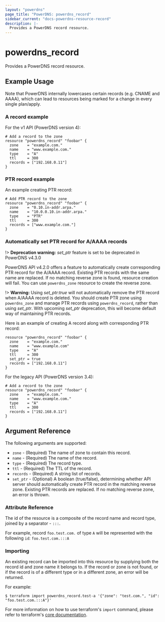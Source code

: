 ```yaml
---
layout: "powerdns"
page_title: "PowerDNS: powerdns_record"
sidebar_current: "docs-powerdns-resource-record"
description: |-
  Provides a PowerDNS record resource.
---
```


# powerdns\_record

Provides a PowerDNS record resource.

## Example Usage

Note that PowerDNS internally lowercases certain records (e.g. CNAME and AAAA), which can lead to resources being marked for a change in every single plan/apply.

### A record example
For the v1 API (PowerDNS version 4):

```hcl
# Add a record to the zone
resource "powerdns_record" "foobar" {
  zone    = "example.com."
  name    = "www.example.com."
  type    = "A"
  ttl     = 300
  records = ["192.168.0.11"]
}
```

### PTR record example
An example creating PTR record:

```hcl
# Add PTR record to the zone
resource "powerdns_record" "foobar" {
  zone    = "0.10.in-addr.arpa."
  name    = "10.0.0.10.in-addr.arpa."
  type    = "PTR"
  ttl     = 300
  records = ["www.example.com."]
}
```

### Automatically set PTR record for A/AAAA records

!> **Deprecation warning:** _set_ptr_ feature is set to be deprecated in PowerDNS v4.3.0

PowerDNS API v4.2.0 offers a feature to automatically create corresponding PTR record for the A/AAAA record.
Existing PTR records with the same name are replaced. If no matching reverse zone is found, resource creation will fail.
You can use `powerdns_zone` resource to create the reverse zone.


!> **Warning:** Using _set_ptr:true_  will not automatically remove the PTR record when A/AAAA record is deleted. You should create PTR zone using `powerdns_zone` and manage PTR records using `powerdns_record`, rather than using _set_ptr_. With upcoming _set_ptr_ deprecation, this will become default way of maintaining PTR records.

Here is an example of creating A record along with corresponding PTR record:

```hcl
resource "powerdns_record" "foobar" {
  zone    = "example.com."
  name    = "www.example.com"
  type    = "A"
  ttl     = 300
  set_ptr = true
  records = ["192.168.0.11"]
}
```

For the legacy API (PowerDNS version 3.4):

```hcl
# Add a record to the zone
resource "powerdns_record" "foobar" {
  zone    = "example.com."
  name    = "www.example.com."
  type    = "A"
  ttl     = 300
  records = ["192.168.0.11"]
}
```

## Argument Reference

The following arguments are supported:

* `zone` - (Required) The name of zone to contain this record.
* `name` - (Required) The name of the record.
* `type` - (Required) The record type.
* `ttl` - (Required) The TTL of the record.
* `records` - (Required) A string list of records.
* `set_ptr` - (Optional) A boolean (true/false), determining whether API server should automatically create PTR record in the matching reverse zone. Existing PTR records are replaced. If no matching reverse zone, an error is thrown.

### Attribute Reference

The id of the resource is a composite of the record name and record type, joined by a separator - `:::`.

For example, record `foo.test.com.` of type `A` will be represented with the following `id`: `foo.test.com.:::A`

### Importing

An existing record can be imported into this resource by supplying both the record id and zone name it belongs to.
If the record or zone is not found, or if the record is of a different type or in a different zone, an error will be returned.

For example:

```
$ terraform import powerdns_record.test-a '{"zone": "test.com.", "id": "foo.test.com.:::A"}'
```

For more information on how to use terraform's `import` command, please refer to terraform's [core documentation](https://www.terraform.io/docs/import/index.html#currently-state-only).

